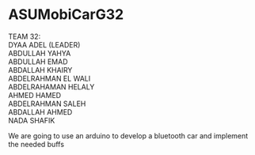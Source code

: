 # ASUMobiCarG32
TEAM 32: <br />
DYAA ADEL (LEADER) <br />
ABDULLAH YAHYA  <br />
ABDULLAH EMAD  <br />
ABDALLAH KHAIRY <br />
ABDELRAHMAN EL WALI <br />
ABDELRAHAMAN HELALY  <br />
AHMED HAMED <br />
ABDELRAHMAN SALEH <br />
ABDALLAH AHMED  <br />
NADA SHAFIK <br />

We are going to use an arduino to develop a bluetooth car and implement the needed buffs
